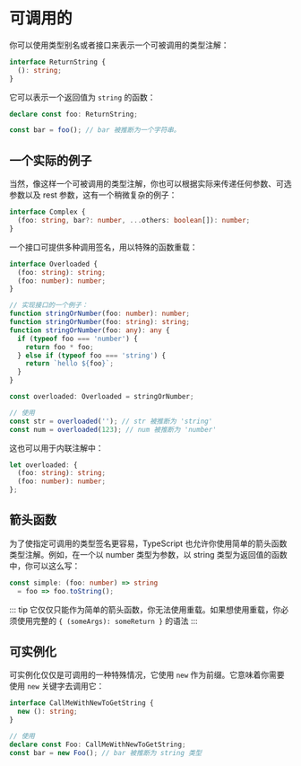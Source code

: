 # 可调用的

你可以使用类型别名或者接口来表示一个可被调用的类型注解：

```ts
interface ReturnString {
  (): string;
}
```

它可以表示一个返回值为 `string` 的函数：

```ts
declare const foo: ReturnString;

const bar = foo(); // bar 被推断为一个字符串。
```

## 一个实际的例子

当然，像这样一个可被调用的类型注解，你也可以根据实际来传递任何参数、可选参数以及 rest 参数，这有一个稍微复杂的例子：

```ts
interface Complex {
  (foo: string, bar?: number, ...others: boolean[]): number;
}
```

一个接口可提供多种调用签名，用以特殊的函数重载：

```ts
interface Overloaded {
  (foo: string): string;
  (foo: number): number;
}

// 实现接口的一个例子：
function stringOrNumber(foo: number): number;
function stringOrNumber(foo: string): string;
function stringOrNumber(foo: any): any {
  if (typeof foo === 'number') {
    return foo * foo;
  } else if (typeof foo === 'string') {
    return `hello ${foo}`;
  }
}

const overloaded: Overloaded = stringOrNumber;

// 使用
const str = overloaded(''); // str 被推断为 'string'
const num = overloaded(123); // num 被推断为 'number'
```

这也可以用于内联注解中：

```ts
let overloaded: {
  (foo: string): string;
  (foo: number): number;
};
```

## 箭头函数

为了使指定可调用的类型签名更容易，TypeScript 也允许你使用简单的箭头函数类型注解。例如，在一个以 number 类型为参数，以 string 类型为返回值的函数中，你可以这么写：

```ts
const simple: (foo: number) => string 
  = foo => foo.toString();
```

::: tip
它仅仅只能作为简单的箭头函数，你无法使用重载。如果想使用重载，你必须使用完整的 `{ (someArgs): someReturn }` 的语法
:::

## 可实例化

可实例化仅仅是可调用的一种特殊情况，它使用 `new` 作为前缀。它意味着你需要使用 `new` 关键字去调用它：

```ts
interface CallMeWithNewToGetString {
  new (): string;
}

// 使用
declare const Foo: CallMeWithNewToGetString;
const bar = new Foo(); // bar 被推断为 string 类型
```
